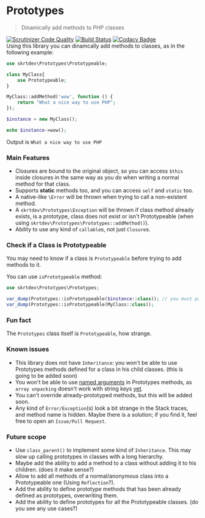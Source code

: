 # Prototypes
> Dinamically add methods to PHP classes

[![Scrutinizer Code Quality](https://scrutinizer-ci.com/g/skrtdev/prototypes/badges/quality-score.png?b=master)](https://scrutinizer-ci.com/g/skrtdev/prototypes/?branch=master) [![Build Status](https://scrutinizer-ci.com/g/skrtdev/prototypes/badges/build.png?b=master)](https://scrutinizer-ci.com/g/skrtdev/prototypes/build-status/master) [![Codacy Badge](https://app.codacy.com/project/badge/Grade/ab3a826ec45e45d7bcc910c39df1331a)](https://www.codacy.com/gh/skrtdev/prototypes/dashboard?utm_source=github.com&amp;utm_medium=referral&amp;utm_content=skrtdev/prototypes&amp;utm_campaign=Badge_Grade)  
Using this library you can dinamcally add methods to classes, as in the following example:  
```php
use skrtdev\Prototypes\Prototypeable;

class MyClass{
    use Prototypeable;
}

MyClass::addMethod('wow', function () {
    return "What a nice way to use PHP";
});

$instance = new MyClass();

echo $instance->wow();
```
Output is `What a nice way to use PHP`

### Main Features

  - Closures are bound to the original object, so you can access `$this` inside closures in the same way as you do when writing a normal method for that class.
  - Supports **static** methods too, and you can access `self` and `static` too.  
  - A native-like `\Error` will be thrown when trying to call a non-existent method.  
  - A `skrtdev\Prototypes\Exception` will be thrown if class method already exists, is a prototype, class does not exist or isn't Prototypeable (when using `skrtdev\Prototypes\Prototypes::addMethod()`).
  - Ability to use any kind of `callable`s, not just `Closure`s.

### Check if a Class is Prototypeable

You may need to know if a class is `Prototypeable` before trying to add methods to it.

You can use `isPrototypeable` method:  
```php
use skrtdev\Prototypes\Prototypes;

var_dump(Prototypes::isPrototypeable($instance::class)); // you must pass the class name as string (use get_class() in php7.x)
var_dump(Prototypes::isPrototypeable(MyClass::class));
```

### Fun fact

The `Prototypes` class itself is `Prototypeable`, how strange.  

### Known issues

  - This library does not have `Inheritance`: you won't be able to use Prototypes methods defined for a class in his child classes. (this is going to be added soon)  
  - You won't be able to use [named arguments](https://www.php.net/manual/en/functions.arguments.php#functions.named-arguments) in Prototypes methods, as `array unpacking` doesn't work with string keys [yet](https://wiki.php.net/rfc/array_unpacking_string_keys).  
  - You can't override already-prototyped methods, but this will be added soon.  
  - Any kind of `Error/Exception`(s) look a bit strange in the Stack traces, and method name is hidden. Maybe there is a solution; if you find it, feel free to open an `Issue/Pull Request`.  

### Future scope

  - Use `class_parent()` to implement some kind of `Inheritance`. This may slow up calling prototypes in classes with a long hierarchy.  
  - Maybe add the ability to add a method to a class without adding it to his children. (does it make sense?)
  - Allow to add all methods of a normal/anonymous class into a Prototypeable one (Using `Reflection`?).  
  - Add the ability to define prototype methods that has been already defined as prototypes, overwriting them.  
  - Add the ability to define prototypes for all the Prototypeable classes. (do you see any use cases?)  
